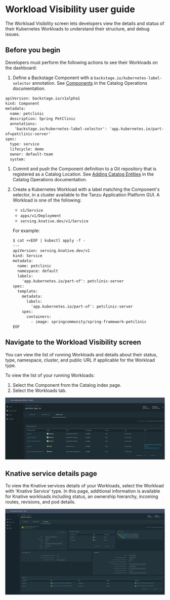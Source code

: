 # Workload Visibility user guide

The Workload Visibility screen lets developers view the details and status of their Kubernetes
Workloads to understand their structure, and debug issues.

## Before you begin

Developers must perform the following actions to see their Workloads on the dashboard:

1. Define a Backstage Component with a `backstage.io/kubernetes-label-selector` annotation. See
  [Components](../catalog/catalog-operations.md#components) in the Catalog Operations documentation.
  ```
  apiVersion: backstage.io/v1alpha1
  kind: Component
  metadata:
    name: petclinic
    description: Spring PetClinic
    annotations:
      'backstage.io/kubernetes-label-selector': 'app.kubernetes.io/part-of=petclinic-server'
  spec:
    type: service
    lifecycle: demo
    owner: default-team
    system:
  ```

1. Commit and push the Component definition to a Git repository that is registered as a Catalog Location. See [Adding
  Catalog Entities](../catalog/catalog-operations.md#adding-catalog-entities) in the Catalog Operations documentation.
2. Create a Kubernetes Workload with a label matching the Component's selector, in a cluster
available to the Tanzu Application Platform GUI. A Workload is one of the following:

    - `v1/Service`
    - `apps/v1/Deployment`
    - `serving.knative.dev/v1/Service`

    For example:

    ```
    $ cat <<EOF | kubectl apply -f -
    ---
    apiVersion: serving.knative.dev/v1
    kind: Service
    metadata:
      name: petclinic
      namespace: default
      labels:
        'app.kubernetes.io/part-of': petclinic-server
    spec:
      template:
        metadata:
          labels:
            'app.kubernetes.io/part-of': petclinic-server
        spec:
          containers:
            - image: springcommunity/spring-framework-petclinic
    EOF
    ```

## Navigate to the Workload Visibility screen

You can view the list of running Workloads and details about their status, type, namespace, cluster, and public URL if
applicable for the Workload type.

To view the list of your running Workloads:

1. Select the Component from the Catalog index page.
1. Select the Workloads tab.

![Workload index table](./images/workload-visibility-workloads.png)

## Knative service details page

To view the Knative services details of your Workloads, select the Workload with 'Knative Service' type.
In this page, additional information is available for Knative workloads including status, an ownership hierarchy,
incoming routes, revisions, and pod details.


![Resource detail page](./images/workload-visibility-resource-detail.png)
